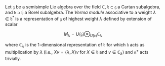 Let $\mathfrak{g}$ be a semisimple Lie algebra over the field $\mathbb{C}$, $\mathfrak{h} \subset \mathfrak{g}$ a Cartan subalgebra, and $\mathfrak{b} \supset \mathfrak{h}$ a Borel subalgebra. The *Verma module* associative to a weight $\lambda \in \mathfrak{h}^*$ is a representation of $\mathfrak{g}$ of highest weight $\lambda$ defined by extension of scalar

$$
M_{\lambda} = U(\mathfrak{g}) \otimes_{U(\mathfrak{b})} \mathbb{C}_{\lambda}
$$

where $\mathbb{C}_{\lambda}$ is the 1-dimensional representation of $\mathfrak{b}$ for which $\mathfrak{h}$ acts as multiplication by $\lambda$ (i.e., $Xv = \langle \lambda, X \rangle v$ for $X \in \mathfrak{h}$ and $v \in \mathbb{C}_{\lambda}$) and $\mathfrak{n}^+$ acts trivially.
